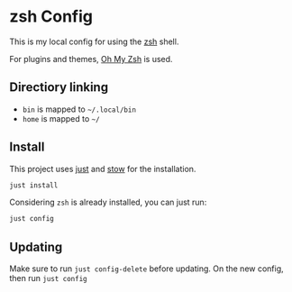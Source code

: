 # zsh Config

This is my local config for using the [zsh](https://www.zsh.org/) shell.

For plugins and themes, [Oh My Zsh](https://ohmyz.sh/) is used.

## Directiory linking

- `bin` is mapped to `~/.local/bin`
- `home` is mapped to `~/`

## Install

This project uses [just](https://github.com/casey/just) and [stow](https://www.gnu.org/software/stow/) for the installation.

```bash
just install
```

Considering `zsh` is already installed, you can just run:

```bash
just config
```

## Updating

Make sure to run `just config-delete` before updating. On the new config, then run `just config`

